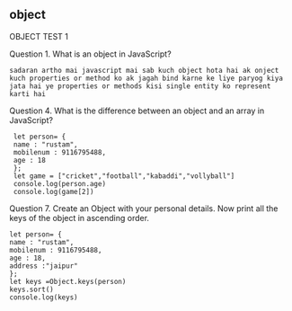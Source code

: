 ## object
OBJECT TEST 1

Question 1.
What is an object in JavaScript?
```
sadaran artho mai javascript mai sab kuch object hota hai ak onject kuch properties or method ko ak jagah bind karne ke liye paryog kiya jata hai ye properties or methods kisi single entity ko represent karti hai
```

Question 4.
What is the difference between an object and an array in JavaScript?
```
 let person= {
 name : "rustam",
 mobilenum : 9116795488,
 age : 18
 };
 let game = ["cricket","football","kabaddi","vollyball"]
 console.log(person.age)
 console.log(game[2])
 ```

Question 7.
Create an Object with your personal details. Now print all the keys of the object in ascending order.
```
let person= {
name : "rustam",
mobilenum : 9116795488,
age : 18,
address :"jaipur"
};
let keys =Object.keys(person)
keys.sort()
console.log(keys)
```